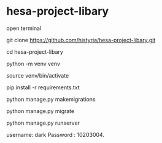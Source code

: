 # hesa-project-libary

open terminal

git clone https://github.com/histyria/hesa-project-libary.git

cd hesa-project-libary

python -m venv venv

source venv/bin/activate

pip install -r requirements.txt

python manage.py makemigrations

python manage.py migrate

python manage.py runserver

username: dark Password : 10203004.
